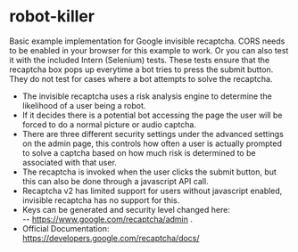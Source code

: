 # robot-killer
Basic example implementation for Google invisible recaptcha.  CORS needs to be enabled in your browser for this example to work.  Or you can also test it with the included Intern (Selenium) tests.  These tests ensure that the recaptcha box pops up everytime a bot tries to press the submit button.  They do not test for cases where a bot attempts to solve the recaptcha.
  
- The invisible recaptcha uses a risk analysis engine to determine the likelihood of a user being a robot.  
- If it decides there is a potential bot accessing the page the user will be forced to do a normal picture or audio captcha.  
- There are three different security settings under the advanced settings on the admin page, this controls how often a user is actually prompted to solve a captcha based on how much risk is determined to be associated with that user.  
- The recaptcha is invoked when the user clicks the submit button, but this can also be done through a javascript API call.  
- Recaptcha v2 has limited support for users without javascript enabled, invisible recaptcha has no support for this.  
- Keys can be generated and security level changed here:  
-- https://www.google.com/recaptcha/admin . 
- Official Documentation:     https://developers.google.com/recaptcha/docs/  
